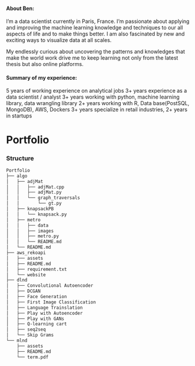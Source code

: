 #### About Ben: 
I’m a data scientist currently in Paris, France. I’m passionate about applying and improving the machine learning knowledge and techniques to our all aspects of life and to make things better. I am also fascinated by new and exciting ways to visualize data at all scales.

My endlessly curious about uncovering the patterns and knowledges that make the world work drive me to keep learning not only from the latest thesis but also online platforms.

#### Summary of my experience:
5 years of working experience on analytical jobs
3+ years experience as a data scientist / analyst
3+ years working with python, machine learning library, data wrangling library
2+ years working with R, Data base(PostSQL, MongoDB), AWS, Dockers
3+ years specialize in retail industries, 2+ years in startups

# Portfolio

### Structure

```txt
Portfolio
├── algo
│   ├── adjMat
│   │   ├── adjMat.cpp
│   │   ├── adjMat.py
│   │   └── graph_traversals
│   │       └── gt.py
│   ├── knapsackPB
│   │   └── knapsack.py
│   ├── metro
│   │   ├── data
│   │   ├── images
│   │   ├── metro.py
│   │   └── README.md
│   └── README.md
├── aws_rekoapi
│   ├── assets
│   ├── README.md
│   ├── requirement.txt
│   └── website
├── dlnd
│   ├── Convolutional Autoencoder
│   ├── DCGAN
│   ├── Face Generation
│   ├── First Image Classification
│   ├── Language Trainslation
│   ├── Play with Autoencoder
│   ├── Play with GANs
│   ├── Q-learning cart
│   ├── seq2seq
│   └── Skip Grams
└── mlnd
    ├── assets
    ├── README.md
    └── term.pdf
```

